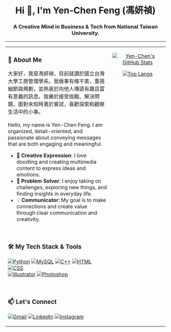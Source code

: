 <div align="center">
  <h1>Hi 👋, I'm Yen-Chen Feng (馮妍禎)</h1>
  <h3>A Creative Mind in Business & Tech from National Taiwan University.</h3>
</div>

---

<table>
<tr>
<td width="65%" valign="top">

### 📌 About Me

<p>
大家好，我是馮妍禎，目前就讀於國立台灣大學工商管理學系。我做事有條不紊，重視細節與規劃，並熱衷於向他人傳遞有趣且富有意義的訊息。我樂於接受挑戰、解決問題，面對未知時勇於嘗試，喜歡探索和觀察生活中的小事。
<br><br>
Hello, my name is Yen-Chen Feng. I am organized, detail-oriented, and passionate about conveying messages that are both engaging and meaningful.
</p>

- 🎨 **Creative Expression**: I love doodling and creating multimedia content to express ideas and emotions.
- 🔭 **Problem Solver**: I enjoy taking on challenges, exploring new things, and finding insights in everyday life.
- 💡 **Communicator**: My goal is to make connections and create value through clear communication and creativity.

<br>

### 🛠️ My Tech Stack & Tools

<p align="left">
    <a href="https://www.python.org" target="_blank" rel="noreferrer"><img src="https://img.shields.io/badge/Python-3776AB?style=for-the-badge&logo=python&logoColor=white" alt="Python"/></a>
    <a href="https://www.mysql.com/" target="_blank" rel="noreferrer"><img src="https://img.shields.io/badge/MySQL-4479A1?style=for-the-badge&logo=mysql&logoColor=white" alt="MySQL"/></a>
    <a href="https://www.w3schools.com/cpp/" target="_blank" rel="noreferrer"><img src="https://img.shields.io/badge/C%2B%2B-00599C?style=for-the-badge&logo=c%2B%2B&logoColor=white" alt="C++"/></a>
    <a href="https://www.w3schools.com/html/" target="_blank" rel="noreferrer"><img src="https://img.shields.io/badge/HTML5-E34F26?style=for-the-badge&logo=html5&logoColor=white" alt="HTML"/></a>
    <a href="https://www.w3schools.com/css/" target="_blank" rel="noreferrer"><img src="https://img.shields.io/badge/CSS3-1572B6?style=for-the-badge&logo=css3&logoColor=white" alt="CSS"/></a>
    <br>
    <a href="https://www.adobe.com/in/products/illustrator.html" target="_blank" rel="noreferrer"><img src="https://img.shields.io/badge/Illustrator-FF9A00?style=for-the-badge&logo=adobeillustrator&logoColor=white" alt="Illustrator"/></a>
    <a href="https://www.photoshop.com/en" target="_blank" rel="noreferrer"><img src="https://img.shields.io/badge/Photoshop-31A8FF?style=for-the-badge&logo=adobephotoshop&logoColor=white" alt="Photoshop"/></a>
</p>

<br>

### 📫 Let's Connect

<p align="left">
<a href="mailto:feng20050504@gmail.com" target="_blank"><img src="https://img.shields.io/badge/Gmail-D14836?style=for-the-badge&logo=gmail&logoColor=white" alt="Gmail"/></a>
<a href="https://linkedin.com/in/fengyenchen" target="_blank"><img src="https://img.shields.io/badge/LinkedIn-0077B5?style=for-the-badge&logo=linkedin&logoColor=white" alt="LinkedIn"/></a>
<a href="https://instagram.com/yenchen_0504" target="_blank"><img src="https://img.shields.io/badge/Instagram-E4405F?style=for-the-badge&logo=instagram&logoColor=white" alt="Instagram"/></a>
</p>

</td>
<td width="35%" valign="top">

<div align="center">

[![Yen-Chen's GitHub Stats](https://github-readme-stats.vercel.app/api?username=fengyenchen&show_icons=true&theme=transparent&hide_border=true&title_color=e87d7d&text_color=635f5f&icon_color=e87d7d)](https://github.com/anuraghazra/github-readme-stats)

[![Top Langs](https://github-readme-stats.vercel.app/api/top-langs/?username=fengyenchen&layout=compact&theme=transparent&hide_border=true&title_color=e87d7d&text_color=635f5f)](https://github.com/anuraghazra/github-readme-stats)

</div>

</td>
</tr>
</table>




<!--
**fengyenchen/fengyenchen** is a ✨ _special_ ✨ repository because its `README.md` (this file) appears on your GitHub profile.

Here are some ideas to get you started:

- 🔭 I’m currently working on ...
- 🌱 I’m currently learning ...
- 👯 I’m looking to collaborate on ...
- 🤔 I’m looking for help with ...
- 💬 Ask me about ...
- 📫 How to reach me: ...
- 😄 Pronouns: ...
- ⚡ Fun fact: ...
-->
